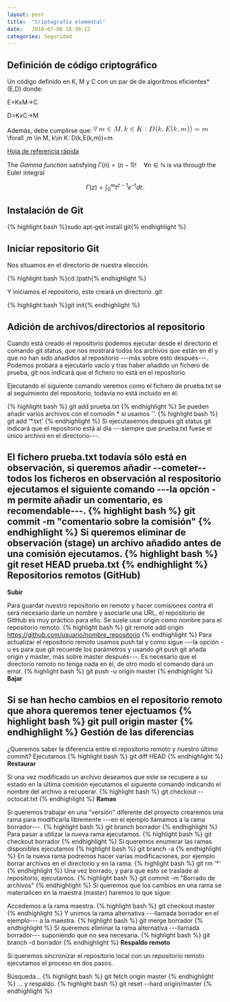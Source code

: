 ```yaml
---
layout: post
title:  "Criptografía elemental"
date:   2016-07-08 18:39:22
categories: Seguridad
---
```

Definición de código criptográfico
----------------------------------

Un código definido en K, M y C con un par de de algoritmos eficientes* (E,D) donde:

E=KxM→C

D=KxC→M

Además, debe cumplirse que: ![codigo](/_image/definicion_codigo_cripto.png) \forall \,m \in M, k\in K: D(k,E(k,m))=m

[Hoja de referencia rápida][referencia]

The *Gamma function* satisfying $\Gamma(n) = (n-1)!\quad\forall
n\in\mathbb N$ is via through the Euler integral

$$
\Gamma(z) = \int_0^\infty t^{z-1}e^{-t}dt\,.
$$

Instalación de Git
------------------

{% highlight bash %}sudo apt-get install git{% endhighlight %}

Iniciar repositorio Git
-----------------------

Nos situamos en el directorio de nuestra elección.

{% highlight bash %}cd /path{% endhighlight %}

Y iniciamos el repositorio, este creará un directorio .git

{% highlight bash %}git init{% endhighlight %}

Adición de archivos/directorios al repositorio
----------------------------------------------
Cuando está creado el repositorio podemos ejecutar desde el directorio el comando git status, que nos mostrará todos los archivos que están en él y que no han sido añadidos al repositorio ---más sobre esto después---. Podemos probara a ejecutarlo vacío y tras haber añadido un fichero de prueba, git nos indicará que el fichero no está en el repositorio.

Ejecutando el siguiente comando veremos como el fichero de prueba.txt se al seguimiento del repositorio, todavía no está incluido en él.

{% highlight bash %}
git add prueba.txt
{% endhighlight %}
Se pueden añadir varios archivos con el comodín * si usamos ''.
{% highlight bash %}
git add '*.txt'
{% endhighlight %}
Si ejecutasemos después git status git indicará que el repositorio está al día ---siempre que prueba.txt fuese el único archivo en el directorio---.

El fichero prueba.txt todavía sólo está en observación, si queremos añadir --cometer-- todos los ficheros en observación al respositorio ejecutamos el siguiente comando ---la opción -m permite añadir un comentario, es recomendable---.
{% highlight bash %}
git commit -m "comentario sobre la comisión"
{% endhighlight %}
Si queremos eliminar de observación (stage) un archivo añadido antes de una comisión ejecutamos.
{% highlight bash %}
git reset HEAD prueba.txt
{% endhighlight %}
Repositorios remotos (GitHub)
-----------------------------
**Subir**

Para guardar nuestro repositorio en remoto y hacer comisiones contra él será necesario darle un nombre y asociarle una URL, el repositorio de GitHub es muy práctico para ello. Se suele usar origin como nombre para el repositorio remoto.
{% highlight bash %}
git remote add origin https://github.com/usuario/nombre_repositorio
{% endhighlight %}
Para actualizar el repositorio remoto usamos push tal y como sigue ---la opción -u es para que git recuerde los parámetros y usando git push git añada origin y master, más sobre master después---. Es necesario que el directorio remoto no tenga nada en él, de otro modo el comando dará un error.
{% highlight bash %}
git push -u origin master
{% endhighlight %}
**Bajar**

Si se han hecho cambios en el repositorio remoto que ahora queremos tener ejectuamos
{% highlight bash %}
git pull origin master
{% endhighlight %}
Gestión de las diferencias
--------------------------
¿Queremos saber la diferencia entre el repositorio remoto y nuestro último commit? Ejecutamos
{% highlight bash %}
git diff HEAD
{% endhighlight %}
**Restaurar**

Si una vez modificado un archivo deseamos que este se recupere a su estado en la última comisión ejecutamos el siguiente comando indicando el nombre del archivo a recuperar.
{% highlight bash %}
git checkout -- octocat.txt
{% endhighlight %}
**Ramas**

Si queremos trabajar en una "versión" diferente del proyecto crearemos una rama para modificarla libremente ---en el ejemplo llamamos a la rama borrador---.
{% highlight bash %}
git branch borrador
{% endhighlight %}
Para pasar a utilizar la nueva rama ejecutamos.
{% highlight bash %}
git checkout borrador
{% endhighlight %}
Si queremos enumerar las ramas disponibles ejecutamos
{% highlight bash %}
git branch -a
{% endhighlight %}
En la nueva rama podremos hacer varias modificaciones, por ejemplo borrar archivos en el directorio y en la rama.
{% highlight bash %}
git rm '*'
{% endhighlight %}
Una vez borrado, y para que esto se traslade al repositorio, ejecutamos.
{% highlight bash %}
git commit -m "Borrado de archivos"
{% endhighlight %}
Si queremos que los cambios en una rama se materialicen en la maestra (master) haremos lo que sigue:

Accedemos a la rama maestra.
{% highlight bash %}
git checkout master
{% endhighlight %}
Y unimos la rama alternativa ---llamada borrador en el ejemplo--- a la maestra.
{% highlight bash %}
git merge borrador
{% endhighlight %}
Si queremos eliminar la rama alternativa ---llamada borrador--- suponiendo que no sea necesaria.
{% highlight bash %}
git branch -d borrador
{% endhighlight %}
**Respaldo remoto**

Si queremos sincronizar el repositorio local con un repositorio remoto ejecutamos el proceso en dos pasos.

Búsqueda...
{% highlight bash %}
git fetch origin master
{% endhighlight %}
... y respaldo.
{% highlight bash %}
git reset --hard origin/master
{% endhighlight %}

[referencia]: https://services.github.com/kit/downloads/es_ES/github-git-cheat-sheet.pdf
